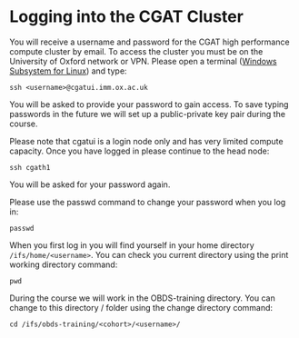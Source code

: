 # Logging into the CGAT Cluster


You will receive a username and password for the CGAT high performance compute cluster by email. To access the cluster you must be on the University of Oxford network or VPN. Please open a terminal ([Windows Subsystem for Linux](wsl_setup.md)) and type:

`ssh <username>@cgatui.imm.ox.ac.uk`

You will be asked to provide your password to gain access. To save typing passwords in the future we will set up a public-private key pair during the course.

Please note that cgatui is a login node only and has very limited compute capacity. Once you have logged in please continue to the head node:

`ssh cgath1`

You will be asked for your password again.

Please use the passwd command to change your password when you log in:

`passwd`

When you first log in you will find yourself in your home directory `/ifs/home/<username>`. You can check you current directory using the print working directory command:

`pwd`

During the course we will work in the OBDS-training directory. You can change to this directory / folder using the change directory command:

`cd /ifs/obds-training/<cohort>/<username>/`
